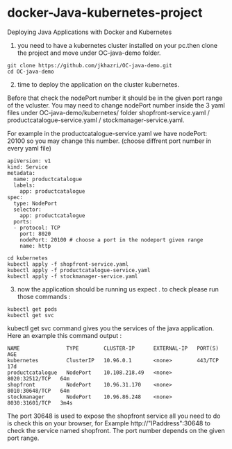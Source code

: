 # docker-Java-kubernetes-project
Deploying Java Applications with Docker and Kubernetes
1. you need to have a kubernetes cluster installed on your pc.then clone the project and move under OC-java-demo folder.
```
git clone https://github.com/jkhazri/OC-java-demo.git
cd OC-java-demo
```

2. time to deploy the application on the cluster kubernetes.
   
Before that check the nodePort number it should be in the given port range of the vcluster.
You may need to change nodePort number inside the 3 yaml files under OC-java-demo/kubernetes/ folder shopfront-service.yaml / productcatalogue-service.yaml / stockmanager-service.yaml.

For example in the productcatalogue-service.yaml we have nodePort: 20100 so you may change this number. (choose diffrent port number in every yaml file)

```
apiVersion: v1
kind: Service
metadata:
  name: productcatalogue
  labels:
    app: productcatalogue
spec:
  type: NodePort
  selector:
    app: productcatalogue
  ports:
  - protocol: TCP
    port: 8020
    nodePort: 20100 # choose a port in the nodeport given range
    name: http
```

```
cd kubernetes
kubectl apply -f shopfront-service.yaml
kubectl apply -f productcatalogue-service.yaml
kubectl apply -f stockmanager-service.yaml

```
3. now the application should be running us expect . to check please run those commands :
```
kubectl get pods
kubectl get svc
```
kubectl get svc command gives you the services of the java application. Here an example this command output : 

```
NAME               TYPE        CLUSTER-IP      EXTERNAL-IP   PORT(S)          AGE
kubernetes         ClusterIP   10.96.0.1       <none>        443/TCP          17d
productcatalogue   NodePort    10.108.218.49   <none>        8020:32512/TCP   64m
shopfront          NodePort    10.96.31.170    <none>        8010:30648/TCP   64m
stockmanager       NodePort    10.96.86.248    <none>        8030:31601/TCP   3m4s
```

The port 30648 is used to expose the shopfront service all you need  to do is check this on your browser, for Example http://"IPaddress":30648 to check the service named shopfront.
The port number depends on the given port range.
